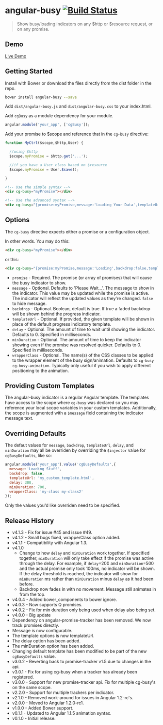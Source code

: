 # angular-busy [![Build Status](https://travis-ci.org/cgross/angular-busy.png?branch=master)](https://travis-ci.org/cgross/angular-busy)

> Show busy/loading indicators on any $http or $resource request, or on any promise.

## Demo

[Live Demo](http://cgross.github.io/angular-busy/demo)

## Getting Started

Install with Bower or download the files directly from the dist folder in the repo.

```bash
bower install angular-busy --save
```

Add `dist/angular-busy.js` and `dist/angular-busy.css` to your index.html.

Add `cgBusy` as a module dependency for your module.

```js
angular.module('your_app', ['cgBusy']);
```

Add your promise to $scope and reference that in the `cg-busy` directive:

```js
function MyCtrl($scope,$http,User) {

  //using $http
  $scope.myPromise = $http.get('...');

  //if you have a User class based on $resource
  $scope.myPromise = User.$save();

}
```

```html
<!-- Use the simple syntax -->
<div cg-busy="myPromise"></div>

<!-- Use the advanced syntax -->
<div cg-busy="{promise:myPromise,message:'Loading Your Data',templateUrl:'mycustomtemplate.html'}"></div>
```

## Options

The `cg-busy` directive expects either a promise or a configuration object.

In other words.  You may do this:

```html
<div cg-busy="myPromise"></div>
```

or this:

```html
<div cg-busy="{promise:myPromise,message:'Loading',backdrop:false,templateUrl:'myAwesomeTemplate.html',delay:300,minDuration:700}"></div>
```

* `promise` - Required. The promise (or array of promises) that will cause the busy indicator to show.
* `message` - Optional.  Defaults to 'Please Wait...'.  The message to show in the indicator.  This value may be updated while the promise is active.  The indicator will reflect the updated values as they're changed.  `false` to hide message.
* `backdrop` - Optional. Boolean, default is true. If true a faded backdrop will be shown behind the progress indicator.
* `templateUrl` - Optional.  If provided, the given template will be shown in place of the default progress indicatory template.
* `delay` - Optional.  The amount of time to wait until showing the indicator.  Defaults to 0.  Specified in milliseconds.
* `minDuration` - Optional.  The amount of time to keep the indicator showing even if the promise was resolved quicker.  Defaults to 0.  Specified in milliseconds.
* `wrapperClass` - Optional.  The name(s) of the CSS classes to be applied to the wrapper element of the busy sign/animation.  Defaults to `cg-busy cg-busy-animation`.  Typically only useful if you wish to apply different positioning to the animation.

## Providing Custom Templates

The angular-busy indicator is a regular Angular template.  The templates have access to the scope where `cg-busy` was declared so you may reference your local scope variables in your custom templates.  Additionally, the scope is augmented with a `$message` field containing the indicator message text.

## Overriding Defaults

The defaut values for `message`, `backdrop`, `templateUrl`, `delay`, and `minDuration` may all be overriden by overriding the `$injector` value for `cgBusyDefaults`, like so:

```js
angular.module('your_app').value('cgBusyDefaults',{
  message:'Loading Stuff',
  backdrop: false,
  templateUrl: 'my_custom_template.html',
  delay: 300,
  minDuration: 700,
  wrapperClass: 'my-class my-class2'
});
```

Only the values you'd like overriden need to be specified.


## Release History
 * v4.1.3 - Fix for issue #45 and issue #49.
 * v4.1.2 - Small bugs fixed, wrapperClass option added.
 * v4.1.1 - Compatibility with Angular 1.3.
 * v4.1.0
   * Change to how `delay` and `minDuration` work together.  If specified together, `minDuration` will only take effect if the promise was active through the delay.  For example, if `delay`=200 and `minDuration`=500 and the actual promise only took 100ms, no indicator will be shown.  If the delay threshold is reached, the indicator will show for `minDuration` ms rather than `minDuration` minus `delay` as it had been before.
   * Backdrop now fades in with no movement.  Message still animates in from the top.
 * v4.0.4 - Added bower_components to bower ignore.
 * v4.0.3 - Now supports Q promises.
 * v4.0.2 - Fix for min duration only being used when delay also being set.
 * v4.0.0 - Big update
  * Dependency on angular-promise-tracker has been removed.  We now track promises directly.
  * Message is now configurable.
  * The template options is now templateUrl.
  * The delay option has been added.
  * The minDuration option has been added.
  * Changing default template has been modified to be part of the new `cgBusyDefaults` value.
 * v3.0.2 - Reverting back to promise-tracker v1.5 due to changes in the api.
 * v3.0.1 - Fix for using cg-busy when a tracker has already been registered.
 * v3.0.0 - Support for new promise-tracker api.  Fix for multiple cg-busy's on the same scope.
 * v2.2.0 - Support for multiple trackers per indicator.
 * v2.1.0 - Removed work-around for issues in Angular 1.2-rc's.
 * v2.0.0 - Moved to Angular 1.2.0-rc1.
 * v1.0.0 - Added Bower support.
 * v0.1.1 - Updated to Angular 1.1.5 animation syntax.
 * v0.1.0 - Initial release.
